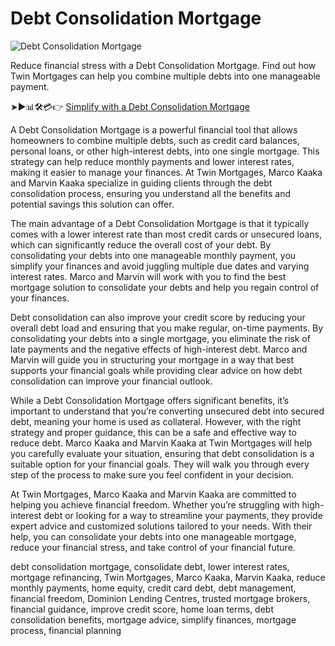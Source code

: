 # Debt Consolidation Mortgage

![Debt Consolidation Mortgage](https://twinmortgages.com/wp-content/uploads/2025/01/Debt-Consolidation.jpg)

Reduce financial stress with a Debt Consolidation Mortgage. Find out how Twin Mortgages can help you combine multiple debts into one manageable payment.

➤►📊🛠️💳👉 [Simplify with a Debt Consolidation Mortgage](https://twinmortgages.com/services/debt-consolidation/)

A Debt Consolidation Mortgage is a powerful financial tool that allows homeowners to combine multiple debts, such as credit card balances, personal loans, or other high-interest debts, into one single mortgage. This strategy can help reduce monthly payments and lower interest rates, making it easier to manage your finances. At Twin Mortgages, Marco Kaaka and Marvin Kaaka specialize in guiding clients through the debt consolidation process, ensuring you understand all the benefits and potential savings this solution can offer.

The main advantage of a Debt Consolidation Mortgage is that it typically comes with a lower interest rate than most credit cards or unsecured loans, which can significantly reduce the overall cost of your debt. By consolidating your debts into one manageable monthly payment, you simplify your finances and avoid juggling multiple due dates and varying interest rates. Marco and Marvin will work with you to find the best mortgage solution to consolidate your debts and help you regain control of your finances.

Debt consolidation can also improve your credit score by reducing your overall debt load and ensuring that you make regular, on-time payments. By consolidating your debts into a single mortgage, you eliminate the risk of late payments and the negative effects of high-interest debt. Marco and Marvin will guide you in structuring your mortgage in a way that best supports your financial goals while providing clear advice on how debt consolidation can improve your financial outlook.

While a Debt Consolidation Mortgage offers significant benefits, it’s important to understand that you’re converting unsecured debt into secured debt, meaning your home is used as collateral. However, with the right strategy and proper guidance, this can be a safe and effective way to reduce debt. Marco Kaaka and Marvin Kaaka at Twin Mortgages will help you carefully evaluate your situation, ensuring that debt consolidation is a suitable option for your financial goals. They will walk you through every step of the process to make sure you feel confident in your decision.

At Twin Mortgages, Marco Kaaka and Marvin Kaaka are committed to helping you achieve financial freedom. Whether you’re struggling with high-interest debt or looking for a way to streamline your payments, they provide expert advice and customized solutions tailored to your needs. With their help, you can consolidate your debts into one manageable mortgage, reduce your financial stress, and take control of your financial future.

debt consolidation mortgage, consolidate debt, lower interest rates, mortgage refinancing, Twin Mortgages, Marco Kaaka, Marvin Kaaka, reduce monthly payments, home equity, credit card debt, debt management, financial freedom, Dominion Lending Centres, trusted mortgage brokers, financial guidance, improve credit score, home loan terms, debt consolidation benefits, mortgage advice, simplify finances, mortgage process, financial planning
